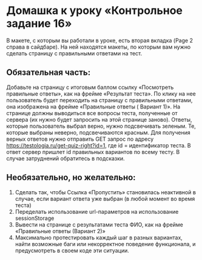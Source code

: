 # Домашка к уроку «Контрольное задание 16»
В макете, с которым вы работали в уроке, есть вторая вкладка (Page 2 справа в сайдбаре). На ней находятся макеты, по
которым вам нужно сделать страницу с правильными ответами на тест.

## Обязательная часть:

Добавьте на страницу с итоговым баллом ссылку «Посмотреть правильные ответы», как на фрейме «Результат теста». По клику
на нее пользователь будет переходить на страницу с правильными ответами, она изображена на фрейме «Правильные ответы (
Вариант 1)».
На странице должны выводиться все вопросы теста, полученные от сервера (их нужно будет запросить на этой странице
заново). Ответы, которые пользователь выбрал верно, нужно подсвечивать зеленым. Те, которые выбраны неверно,
подсвечиваются красным.
Для получения верных ответов нужно отправить GET запрос по адресу
https://testologia.ru/get-quiz-right?id=1, где id = идентификатор теста.
В ответ сервер пришлет id правильных вариантов по всему тесту.
В случае затруднений обратитесь в подсказки.

## Необязательно, но желательно:

1. Сделать так, чтобы Ссылка «Пропустить» становилась неактивной в случае, если вариант ответа уже выбран (в любой
   момент во время теста)
2. Переделать использование url-параметров на использование sessionStorage
3. Вывести на странице с результатами теста ФИО, как на фрейме «Правильные ответы (Вариант 2)»
4. Максимально протестировать каждый шаг в разных вариантах, найти возможные баги или некорректное поведение
   функционала, и предусмотреть в своем коде эти ситуации.
